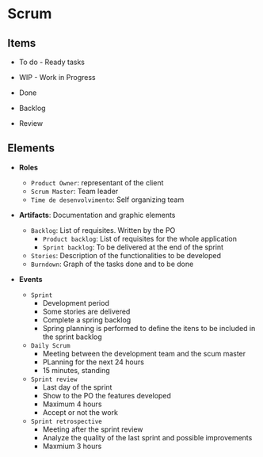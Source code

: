 # Scrum

## Items

- To do - Ready tasks
- WIP - Work in Progress
- Done

- Backlog
- Review

## Elements

- **Roles**

  - `Product Owner`: representant of the client
  - `Scrum Master`: Team leader
  - `Time de desenvolvimento`: Self organizing team

- **Artifacts**: Documentation and graphic elements

  - `Backlog`: List of requisites. Written by the PO
    - `Product backlog`: List of requisites for the whole application
    - `Sprint backlog`: To be delivered at the end of the sprint
  - `Stories`: Description of the functionalities to be developed
  - `Burndown`: Graph of the tasks done and to be done

- **Events**
  - `Sprint`
    - Development period
    - Some stories are delivered
    - Complete a spring backlog
    - Spring planning is performed to define the itens to be included in the sprint backlog
  - `Daily Scrum`
    - Meeting between the development team and the scum master
    - PLanning for the next 24 hours
    - 15 minutes, standing
  - `Sprint review`
    - Last day of the sprint
    - Show to the PO the features developed
    - Maximum 4 hours
    - Accept or not the work
  - `Sprint retrospective`
    - Meeting after the sprint review
    - Analyze the quality of the last sprint and possible improvements
    - Maxmium 3 hours
